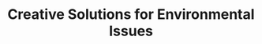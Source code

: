 ---
title: "Creative Solutions for Environmental Issues"
thumbnail : "../notassets/Projects pics/Collaborative Projects and programs/Environemtal Issues/pic1.jpg"
linkToProject : ""
manualPdf : ""
desc : ""
collab: true
comm : false
training : false
---